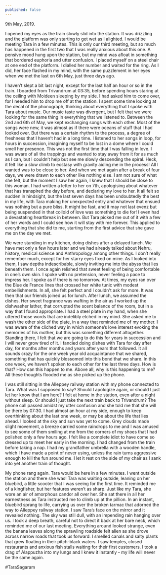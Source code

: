 ```yaml
---
published: false
---
```

9th May, 2019.

I opened my eyes as the train slowly slid into the station. It was drizzling and the platform was only starting to get wet as I alighted. I would be meeting Tara in a few minutes. This is only our third meeting, but so much has happened in the first two that I was really anxious about this one. A pensive mood hung upon the station, but my mind was afloat in something that bordered euphoria and utter confusion. I placed myself on a steel chair at one end of the platform. I dialled her number and waited for the ring. As I did, her face flashed in my mind, with the same puzzlement in her eyes when we met the last on 6th May, just three days ago.

I haven’t slept a bit last night, except for the last half an hour or so in the train. I boarded from Trivandrum at 03:35, before spending hours staring at the ceiling with Moideen sleeping by my side. I had asked him to come over, for I needed him to drop me off at the station. I spent some time looking at the decal of the phonograph, thinking about everything that I spoke with Tara about music. Our music taste was divergent, but I felt that we were looking for the same thing in everything that we listened to. Between the 2nd and 6th of May, we kept exchanging songs with each other. Most of the songs were new, it was almost as if there were oceans of stuff that I had looked over. But there was a certain rhythm to the process, a degree of freshness that I haven’t had in a long time. I listened to her songs in loop, for hours in succession, imagining myself to be lost in a dome where I could smell her presence. This was not the first time that I was falling in love. I was aware of all the trappings and wanted to stay away from it for as much as I can, but I couldn’t help but see me slowly descending the spiral. Heck, it felt like a slow climb to ecstasy with gravity aiding me in the process! All I wanted was to be close to her. And when we met again after a break of four days, we were drawn to each other like nothing else. I am not sure of what she felt, but the moment I saw her again, I knew that I should be close to this woman. I had written a letter to her on 7th, apologising about whatever that has transpired the day before, and declaring my love to her. It all felt so sudden in hindsight, but the last seven days has been undoubtedly the best in my life, with Tara making her unexpected entry and whatever that ensued was nothing but a pure bliss. It might be fast, and it may not last evenz but being suspended in that colloid of love was something to die for! I even had a devastating heartbreak in between. But Tara picked me out of it with a few of her words and I could see how it will stay with me forever. This applied to everything that she did to me, starting from the first advice that she gave me on the day we met.

We were standing in my kitchen, doing dishes after a delayed lunch. We have met only a few hours later and we had already talked about Nehru, history, medical science and Anthropology among other things. I don’t really remember much, except for her starry eyes fixed on mine. As I looked into them, I saw depths indescribable, slowly inviting me into the abyss that lies beneath them. I once again relished that sweet feeling of being comfortable in one’s own skin. I spoke with no pretension, never feeling a pace to impress her. I spoke as if there is no tomorrow. At times, my eyes ran over the Blue de France lines that crossed her white tunic with modest embellishments. In all, she felt perfect and I couldn't ask for more. It was then that our friends joined us for lunch. After lunch, we assumed the dishes. Her sweet fragrance was wafting in the air as I worked up the dishwasher lather, that corrupted the scent balance of the room, but in a way that I found appropriate. I had a steel plate in my hand, when she uttered those words that are indelibly etched in my mind. She asked me to wash the other side of the plate, in a way that reminded me of my mother. I was aware of the cliched way in which someone’s love interest evoking the memories of his mother, but this was something different altogether. Standing there, I felt that we are going to do this for years in succession and I will never grow tired of it. I fancied doing dishes with Tara for day after day, for months after months and years after years that followed. It all sounds crazy for the one week year old acquaintance that we shared, something that has quickly blossomed into this bond that we share. In this one week, we haven’t spoken to each other for the last three days. How is that? How can this happen to me. Above all, why is this happening to me? All these thoughts flooded me as she picked up the phone.

I was still sitting in the Alleppey railway station with my phone connected to Tara. What was I supposed to say? Should I apologize again, or should I just let her know that I am here? I felt at home in the station, even after a night without sleep. Or should I just take the next train back to Trivandrum? The phone call passed amidst my utter confusion and she told me that she will be there by 07:30. I had almost an hour at my side, enough to keep overthinking about the last one week, or may be about the life that lies ahead. I looked at the sky and sun was yet to come. Grey clouds made slight movement, a breeze carried some raindrops to me and I was amused to see some of them smiling at me from the corners of my shoes that I had polished only a few hours ago. I felt like a complete idiot to have come so dressed up to meet her early in the morning. I had changed from the train before taking a nap. I had my grandfather umbrella with a wooden handle, which I have made a point of never using, unless the rain turns aggressive enough to kill the fun around me. I let it rest on the side of my chair as I sank into yet another train of thought. 

My phone rang again. Tara would be here in a few minutes. I went outside the station and there she was! Tara was waiting outside, leaning on her bluebird, a little scooter that I was seeing for the first time. It reminded me of a kingfisher, but her features weren’t as sharp. Just like my Tara, she wore an air of amorphous candor all over her. She sat there in all her earnestness as Tara instructed me to climb up at the pillion. In an instant, bluebird sprang to life, carrying us over the broken tarmac that adorned the way to Alleppey railway station. I saw Tara’s face on the mirror and it revealed nothing. The sky was still dull, with an impending rain hanging over us. I took a deep breath, careful not to direct it back at her bare neck, which reminded me of our last meeting. Everything around looked strange, even the banana leaves along the sprawling roadside felt alien as she drove across narrow roads that took us forward. I smelled canals and salty plants that grew floating in their pitch-black waters. I saw temples, closed restaurants and anxious fish stalls waiting for their first customers. I took a drag of Alappuzha into my lungs and I knew it instantly - my life will never be the same again.

#TaraSagaram
